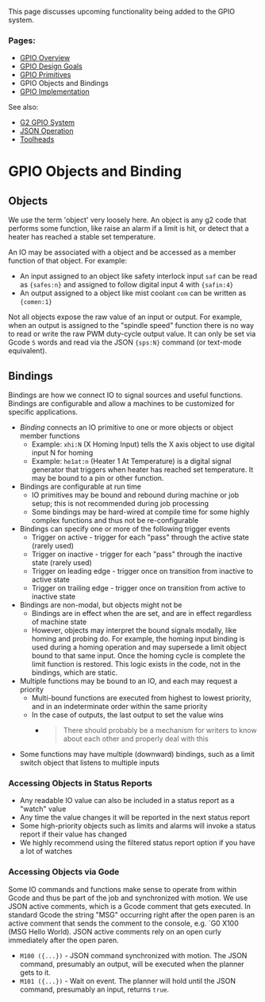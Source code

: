 This page discusses upcoming functionality being added to the GPIO system.<br>

### Pages:
- [GPIO Overview](GPIO-Design-Discussion)
- [GPIO Design Goals](gpio-design-goals)
- [GPIO Primitives](gpio-primitives)
- GPIO Objects and Bindings
- [GPIO Implementation](gpio-implementation)

See also:
- [G2 GPIO System](https://github.com/synthetos/g2/wiki/Digital-IO-(GPIO))
- [JSON Operation](https://github.com/synthetos/g2/wiki/JSON-Operation)
- [Toolheads](https://github.com/synthetos/g2_private/wiki/Toolheads)

# GPIO Objects and Binding

## Objects

We use the term 'object' very loosely here. An object is any g2 code that performs some function, like raise an alarm if a limit is hit, or detect that a heater has reached a stable set temperature.

An IO may be associated with a object and be accessed as a member function of that object. For example:
- An input assigned to an object like safety interlock input `saf` can be read as `{safes:n}` and assigned to follow digital input 4 with `{safin:4}`
- An output assigned to a object like mist coolant `com` can be written as `{comen:1}`

Not all objects expose the raw value of an input or output. For example, when an output is assigned to the "spindle speed" function there is no way to read or write the raw PWM duty-cycle output value. It can only be set via Gcode `S` words and read via the JSON `{sps:N}` command (or text-mode equivalent).

## Bindings
Bindings are how we connect IO to signal sources and useful functions. Bindings are configurable and allow a machines to be customized for specific applications. 

- *Binding* connects an IO primitive to one or more objects or object member functions
  - Example: `xhi:N` (X Homing Input) tells the X axis object to use digital input N for homing
  - Example: `he1at:n` (Heater 1 At Temperature) is a digital signal generator that triggers when heater has reached set temperature. It may be bound to a pin or other function.
- Bindings are configurable at run time
  - IO primitives may be bound and rebound during machine or job setup; this is not recommended during job processing
  - Some bindings may be hard-wired at compile time for some highly complex functions and thus not be re-configurable
- Bindings can specify one or more of the following trigger events
  - Trigger on active - trigger for each "pass" through the active state (rarely used)
  - Trigger on inactive  - trigger for each "pass" through the inactive state (rarely used)
  - Trigger on leading edge - trigger once on transition from inactive to active state
  - Trigger on trailing edge - trigger once on transition from active to inactive state
- Bindings are non-modal, but objects might not be
  - Bindings are in effect when the are set, and are in effect regardless of machine state
  - However, objects may interpret the bound signals modally, like homing and probing do. For example, the homing input binding is used during a homing operation and may supersede a limit object bound to that same input. Once the homing cycle is complete the limit function is restored. This logic exists in the code, not in the bindings, which are static.
- Multiple functions may be bound to an IO, and each may request a priority
  - Multi-bound functions are executed from highest to lowest priority, and in an indeterminate order within the same priority
  - In the case of outputs, the last output to set the value wins
    - > There should probably be a mechanism for writers to know about each other and properly deal with this
- Some functions may have multiple (downward) bindings, such as a limit switch object that listens to multiple inputs

### Accessing Objects in Status Reports

- Any readable IO value can also be included in a status report as a "watch" value 
- Any time the value changes it will be reported in the next status report
- Some high-priority objects such as limits and alarms will invoke a status report if their value has changed  
- We highly recommend using the filtered status report option if you have a lot of watches  

### Accessing Objects via Gode

Some IO commands and functions make sense to operate from within Gcode and thus be part of the job and synchronized with motion. We use JSON active comments, which is a Gcode comment that gets executed. In standard Gcode the string "MSG" occurring right after the open paren is an active comment that sends the comment to the console, e.g. `G0 X100 (MSG Hello World). JSON active comments rely on an open curly immediately after the open paren.

- `M100 ({...})` - JSON command synchronized with motion. The JSON command, presumably an output, will be executed when the planner gets to it.
- `M101 ({...})` - Wait on event. The planner will hold until the JSON command, presumably an input, returns `true`.
